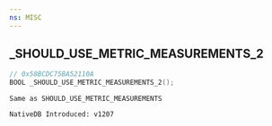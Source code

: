 ```yaml
---
ns: MISC
---
```

## _SHOULD_USE_METRIC_MEASUREMENTS_2

```c
// 0x58BCDC75BA52110A
BOOL _SHOULD_USE_METRIC_MEASUREMENTS_2();
```

```
Same as SHOULD_USE_METRIC_MEASUREMENTS

NativeDB Introduced: v1207
```

